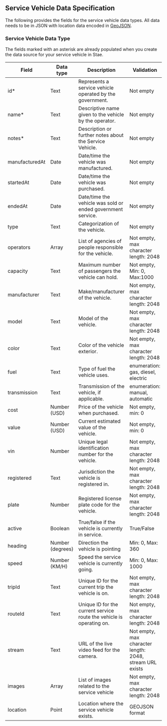 ## Service Vehicle Data Specification

The following provides the fields for the service vehicle data types. All data needs to be in JSON with location data encoded in [GeoJSON](http://geojson.org/). 

### Service Vehicle Data Type
The fields marked with an asterisk are already populated when you create the data source for your service vehicle in Stae. 

| Field | Data type | Description | Validation | Example
| ---   | --- 		| ---         | ---		   | ---
|id*    | Text      | Represents a service vehicle operated by the government. | Not empty | "Service Vehicle"
|name* | Text 		| Descriptive name given to the vehicle by the operator. | Not empty | "Snow Plow Trackers Pilot"
|notes* | Text 		| Description or further notes about the Service Vehicle. | Not empty | "Snow Plow Deployment for Downtown Routes"
|manufacturedAt  | Date      | Date/time the vehicle was manufactured. | Not empty | "2018-01-01"
|startedAt   | Date      | Date/time the vehicle was purchased. |  Not empty | "2018-02-01"
|endedAt   | Date      | Date/time the vehicle was sold or ended government service. |  Not empty | "2018-03-01"
|type | Text 		| Categorization of the vehicle. | Not empty | "Snow Plow"
|operators| Array 	| List of agencies of people responsible for the vehicle. | Not empty, max character length: 2048 | ["Public Works Deparment"]
|capacity | Text 		| Maximum number of passengers the vehicle can hold. | Not empty, Min: 0, Max:1000 | "5"
|manufacturer| Text | Make/manufacturer of the vehicle. | Not empty, max character length: 2048 | "Ford"
|model  | Text 		| Model of the vehicle. | Not empty, max character length: 2048 | "F-250"
|color  | Text 		| Color of the vehicle exterior. | Not empty, max character length: 2048 | "Shadow Black"
|fuel  | Text 		| Type of fuel the vehicle uses. | enumeration: gas, diesel, electric | "gas"
|transmission  | Text 		| Transmission of the vehicle, if applicable. | enumeration: manual, automatic | "automatic"
|cost | Number (USD) 	| Price of the vehicle when purchased. | Not empty, min: 0 | 35000
|value | Number (USD) 	| Current estimated value of the vehicle. | Not empty, min: 0 | 35000
|vin | Number 	| Unique legal identification number for the vehicle. | Not empty, max character length: 2048 | "1ABCD23EFGHI456789"
|registered | Text 	| Jurisdiction the vehicle is registered in. | Not empty, max character length: 2048 | "Jersey City, NJ"
|plate | Number 	| Registered license plate code for the vehicle. | Not empty, max character length: 2048 | "ABC1234"
|active | Boolean 	| True/false if the vehicle is currently in service. | True/False | "True"
|heading | Number (degrees) 	| Direction the vehicle is pointing | Min: 0, Max: 360 | "175.45"
|speed 	| Number (KM/H) | Speed the service vehicle is currently going. | Min: 0, Max: 1000 | "5 KM/H"
|tripId | Text 		| Unique ID for the current trip the vehicle is on. | Not empty, max character length: 2048 | "Trip 001"
|routeId | Text 		| Unique ID for the current service route the vehicle is operating on. | Not empty, max character length: 2048 | "CBD Emergency Vehicle Route"  
|stream | Text 		| URL of the live video feed for the camera. | Not empty, max character length: 2048, stream URL exists | https://stae.co/ServiceFeed
|images | Array 	| List of images related to the service vehicle | Not empty, max character length: 2048 | [https://stae.co/service1.jpg, https://stae.co/service2.jpg]
|location | Point 	| Location where the service vehicle exists. | GEOJSON format | {"type": "Point", "coordinates": [-74.0429, 40.744]}


